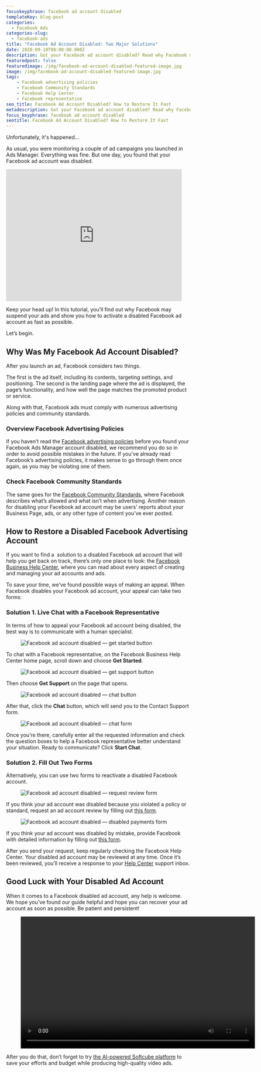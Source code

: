 ```yaml
---
focuskeyphrase: facebook ad account disabled
templateKey: blog-post
categories:
  - Facebook Ads
categories-slug:
  - facebook-ads
title: "Facebook Ad Account Disabled: Two Major Solutions"
date: 2020-09-10T00:00:00.000Z
description: Got your Facebook ad account disabled? Read why Facebook may suspend your marketing and discover possible ways of unlocking your account.
featuredpost: false
featuredimage: /img/facebook-ad-account-disabled-featured-image.jpg
image: /img/facebook-ad-account-disabled-featured-image.jpg
tags:
    - Facebook advertising policies
    - Facebook Community Standards
    - Facebook Help Center
    - Facebook representative
seo_title: Facebook Ad Account Disabled? How to Restore It Fast
metadescription: Got your Facebook ad account disabled? Read why Facebook may suspend your marketing and discover possible ways of unlocking your account.
focus_keyphrase: facebook ad account disabled
seotitle: Facebook Ad Account Disabled? How to Restore It Fast
---
```

<!--StartFragment-->

<!-- wp:paragraph -->
<p>Unfortunately, it's happened...</p>
<!-- /wp:paragraph -->

<!-- wp:paragraph -->
<p>As usual, you were monitoring a couple of ad campaigns you launched in Ads Manager. Everything was fine. But one day, you found that your Facebook ad account was disabled.&nbsp;</p>
<!-- /wp:paragraph -->

<!-- wp:paragraph -->
<iframe src="https://giphy.com/embed/l2Jegv1leoimrHPcQ" style="max-width:480px; max-height:360px; width:100%; height:360px; min-height: 300px;" frameBorder="0" class="giphy-embed" allowFullScreen></iframe>
<!-- /wp:paragraph -->

<!-- wp:paragraph -->
<p>Keep your head up! In this tutorial, you’ll find out why Facebook may suspend your ads and show you how to activate a disabled Facebook ad account as fast as possible.</p>
<!-- /wp:paragraph -->

<!-- wp:paragraph -->
<p>Let’s begin.</p>
<!-- /wp:paragraph -->

<!-- wp:heading -->
<h2>Why Was My Facebook Ad Account Disabled?</h2>
<!-- /wp:heading -->

<!-- wp:paragraph -->
<p>After you launch an ad, Facebook considers two things.</p>
<!-- /wp:paragraph -->

<!-- wp:paragraph -->
<p>The first is the ad itself, including its contents, targeting settings, and positioning. The second is the landing page where the ad is displayed, the page’s functionality, and how well the page matches the promoted product or service.</p>
<!-- /wp:paragraph -->

<!-- wp:paragraph -->
<p>Along with that, Facebook ads must comply with numerous advertising policies and community standards.</p>
<!-- /wp:paragraph -->

<!-- wp:heading {"level":3} -->
<h3>Overview Facebook Advertising Policies</h3>
<!-- /wp:heading -->

<!-- wp:paragraph -->
<p>If you haven’t read the <a href="https://www.facebook.com/policies/ads/">Facebook advertising policies</a> before you found your Facebook Ads Manager account disabled, we recommend you do so in order to avoid possible mistakes in the future. If you’ve already read Facebook’s advertising policies, it makes sense to go through them once again, as you may be violating one of them.</p>
<!-- /wp:paragraph -->

<!-- wp:heading {"level":3} -->
<h3>Check Facebook Community Standards</h3>
<!-- /wp:heading -->

<!-- wp:paragraph -->
<p>The same goes for the <a href="https://www.facebook.com/communitystandards/">Facebook Community Standards</a>, where Facebook describes what’s allowed and what isn’t when advertising. Another reason for disabling your Facebook ad account may be users’ reports about your Business Page, ads, or any other type of content you’ve ever posted.</p>
<!-- /wp:paragraph -->

<!-- wp:heading -->
<h2>How to Restore a Disabled Facebook Advertising Account</h2>
<!-- /wp:heading -->

<!-- wp:paragraph -->
<p>If you want to find a&nbsp; solution to a disabled Facebook ad account that will help you get back on track, there’s only one place to look: the <a href="https://www.facebook.com/business/help">Facebook Business Help Center</a>, where you can read about every aspect of creating and managing your ad accounts and ads.</p>
<!-- /wp:paragraph -->

<!-- wp:paragraph -->
<p>To save your time, we’ve found possible ways of making an appeal. When Facebook disables your Facebook ad account, your appeal can take two forms:</p>
<!-- /wp:paragraph -->

<!-- wp:heading {"level":3} -->
<h3>Solution 1. Live Chat with a Facebook Representative</h3>
<!-- /wp:heading -->

<!-- wp:paragraph -->
<p>In terms of how to appeal your Facebook ad account being disabled, the best way is to communicate with a human specialist.</p>
<!-- /wp:paragraph -->

<!-- wp:image {"align":"center","id":3780,"sizeSlug":"large"} -->
<div class="wp-block-image"><figure class="aligncenter size-large"><img src="https://softcube.com/wp-content/uploads/2020/09/facebook-ad-account-disabled-get-started-button-1024x567.jpg" alt="Facebook ad account disabled — get started button" class="wp-image-3780"/></figure></div>
<!-- /wp:image -->

<!-- wp:paragraph -->
<p>To chat with a Facebook representative, on the Facebook Business Help Center home page, scroll down and choose <strong>Get Started</strong>.</p>
<!-- /wp:paragraph -->

<!-- wp:image {"align":"center","id":3781,"sizeSlug":"large"} -->
<div class="wp-block-image"><figure class="aligncenter size-large"><img src="https://softcube.com/wp-content/uploads/2020/09/facebook-ad-account-disabled-get-support-button.png" alt="Facebook ad account disabled — get support button" class="wp-image-3781"/></figure></div>
<!-- /wp:image -->

<!-- wp:paragraph -->
<p>Then choose <strong>Get Support</strong> on the page that opens.</p>
<!-- /wp:paragraph -->

<!-- wp:image {"align":"center","id":3782,"sizeSlug":"large"} -->
<div class="wp-block-image"><figure class="aligncenter size-large"><img src="https://softcube.com/wp-content/uploads/2020/09/facebook-ad-account-disabled-chat-button.png" alt="Facebook ad account disabled — chat button" class="wp-image-3782"/></figure></div>
<!-- /wp:image -->

<!-- wp:paragraph -->
<p>After that, click the <strong>Chat</strong> button, which will send you to the Contact Support form.</p>
<!-- /wp:paragraph -->

<!-- wp:image {"align":"center","id":3785,"sizeSlug":"large"} -->
<div class="wp-block-image"><figure class="aligncenter size-large"><img src="https://softcube.com/wp-content/uploads/2020/09/facebook-ad-account-disabled-chat-form-1007x1024.png" alt="Facebook ad account disabled — chat form" class="wp-image-3785"/></figure></div>
<!-- /wp:image -->

<!-- wp:paragraph -->
<p>Once you’re there, carefully enter all the requested information and check the question boxes to help a Facebook representative better understand your situation. Ready to communicate? Click <strong>Start Chat</strong>.</p>
<!-- /wp:paragraph -->

<!-- wp:heading {"level":3} -->
<h3>Solution 2. Fill Out Two Forms</h3>
<!-- /wp:heading -->

<!-- wp:paragraph -->
<p>Alternatively, you can use two forms to reactivate a disabled Facebook account.</p>
<!-- /wp:paragraph -->

<!-- wp:image {"align":"center","id":3787,"sizeSlug":"large"} -->
<div class="wp-block-image"><figure class="aligncenter size-large"><img src="https://softcube.com/wp-content/uploads/2020/09/facebook-ad-account-disabled-request-review-form-1024x453.png" alt="Facebook ad account disabled — request review form" class="wp-image-3787"/></figure></div>
<!-- /wp:image -->

<!-- wp:paragraph -->
<p>If you think your ad account was disabled because you violated a policy or standard, request an ad account review by filling out <a href="https://www.facebook.com/help/contact/2026068680760273">this form</a>.</p>
<!-- /wp:paragraph -->

<!-- wp:image {"align":"center","id":3789,"sizeSlug":"large"} -->
<div class="wp-block-image"><figure class="aligncenter size-large"><img src="https://softcube.com/wp-content/uploads/2020/09/facebook-ad-account-disabled-payments-form-1-1024x908.png" alt="Facebook ad account disabled — disabled payments form" class="wp-image-3789"/></figure></div>
<!-- /wp:image -->

<!-- wp:paragraph -->
<p>If you think your ad account was disabled by mistake, provide Facebook with detailed information by filling out <a href="https://www.facebook.com/help/contact/391647094929792">this form</a>.</p>
<!-- /wp:paragraph -->

<!-- wp:paragraph -->
<p>After you send your request, keep regularly checking the Facebook Help Center. Your disabled ad account may be reviewed at any time. Once it’s been reviewed, you’ll receive a response to your <a href="https://www.facebook.com/help">Help Center</a> support inbox.</p>
<!-- /wp:paragraph -->

<!-- wp:heading -->
<h2>Good Luck with Your Disabled Ad Account</h2>
<!-- /wp:heading -->

<!-- wp:paragraph -->
<p>When it comes to a Facebook disabled ad account, any help is welcome. We hope you’ve found our guide helpful and hope you can recover your ad account as soon as possible. Be patient and persistent!</p>
<!-- /wp:paragraph -->

<!-- wp:video {"align":"center"} -->
<figure class="wp-block-video aligncenter"><video controls autoplay="autoplay" loop="loop" width="640" height="360"src="https://video.softcube.com/media/3f8d56313730fd78343bb1f10b876fcd.mp4"></video></figure>
<!-- /wp:video -->

<!-- wp:paragraph -->
<p>After you do that, don’t forget to try <a href="https://softcube.com">the AI-powered Softcube platform</a> to save your efforts and budget while producing high-quality video ads.</p>
<!-- /wp:paragraph -->


<style>
@media screen and (max-width: 780px){
  iframe {
    height: inherit !important;
  }
}
</style>
